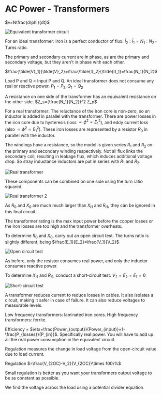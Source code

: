 # AC Power - Transformers

$v=N\frac{d\phi}{dt}$

![Equivalent transformer circuit](Transformer%20equivalent%20circuit.png)

For an ideal transformer: Iron is a perfect conductor of flux. $\tilde{I}_2:\tilde{I}_1=N_1:N_2=$ Turns ratio.

The primary and secondary current are in phase, as are the primary and secondary voltage, but they aren't in phase with each other.

$\frac{\tilde{V}_1}{\tilde{V}_2}=\frac{\tilde{I}_2}{\tilde{I}_1}=\frac{N_1}{N_2}$

Load P and Q = Input P and Q. An ideal transformer does not consume any real or reactive power. $P_1=P_2, Q_1=Q_2$

A resistance on one side of the transformer has an equivalent resistance on the other side. $Z_s=(\frac{N_1}{N_2})^2 Z_p$

For a real transformer: The reluctance of the iron core is non-zero, so an inductor is added in parallel with the transformer. There are power losses in the iron core due to hysteresis (loss $\propto \phi^2 \propto E_1^2$), and eddy current loss (also $\propto \phi^2 \propto E_1^2$). These iron losses are represented by a resistor $R_0$ in parallel with the inductor.

The windings have a resistance, so the model is given series $R_1$ and $R_2$ on the primary and secondary winding respectively. Not all flux links the secondary coil, resulting in leakage flux, which induces additional voltage drop. So stray inductance inductors are put in series with $R_1$ and $R_2$.

![Real transformer](real%20transformer.png)

These components can be combined on one side using the turn ratio squared.

![Real transformer 2](real%20transformer%202.png)

As $R_0$ and $X_0$ are much much larger than $X_{t1}$ and $R_{t1}$, they can be ignored in this final circuit.

The transformer rating is the max input power before the copper losses or the iron losses are too high and the transformer overheats.

To determine $R_0$ and $X_0$, carry out an open circuit test. The turns ratio is slightly different, being $\frac{E_1}{E_2}=\frac{V_1}{V_2}$

![Open circuit test](Open%20circuit%20test.png)

As before, only the resistor consumes real power, and only the inductor consumes reactive power.

To determine $X_{t1}$ and $R_{t1}$, conduct a short-circuit test. $V_2=E_2=E_1=0$

![Short-circuit test](Short-circuit%20test.png)

A transformer reduces current to reduce losses in cables. It also isolates a circuit, making it safer in case of failure. It can also reduce voltages to measurable levels.

Low frequency transformers: laminated iron cores. High frequency transformers: ferrite.

Efficiency = $\eta=\frac{Power_{output}}{Power_{input}}=1-\frac{P_{losses}}{P_{in}}$. Specifically real power. You will have to add up all the real power consumption in the equivalent circuit.

Regulation measures the change in load voltage from the open-circuit value due to load current.

Regulation $=\frac{V_{2OC}-V_2}{V_{2OC}}\times 100\%$

Small regulation is better as you want your transformers output voltage to be as constant as possible.

We find the voltage across the load using a potential divider equation.
